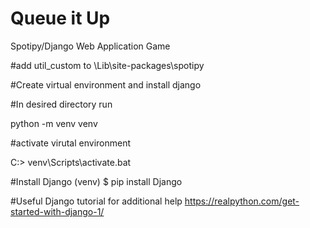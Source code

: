 # Queue it Up
Spotipy/Django Web Application Game

#add util_custom to \Lib\site-packages\spotipy

#Create virtual environment and install django

#In desired directory run

python -m venv venv
 
#activate virutal environment 
 
C:\> venv\Scripts\activate.bat

#Install Django
(venv) $ pip install Django

#Useful Django tutorial for additional help
https://realpython.com/get-started-with-django-1/
